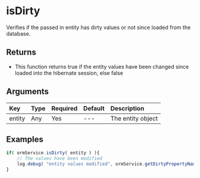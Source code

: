 # isDirty

Verifies if the passed in entity has dirty values or not since loaded from the database.

## Returns

* This function returns true if the entity values have been changed since loaded into the hibernate session, else false

## Arguments

| Key | Type | Required | Default | Description |
| :--- | :--- | :--- | :--- | :--- |
| entity | Any | Yes | --- | The entity object |

## Examples

```javascript
if( ormService.isDirty( entity ) ){
    // The values have been modified
    log.debug( "entity values modified", ormService.getDirtyPropertyNames( entity ) );
}
```

